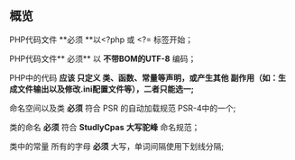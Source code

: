 ## 概览

PHP代码文件 **必须 **以&lt;?php 或 &lt;?= 标签开始；

PHP代码文件** 必须** 以 **不带BOM的UTF-8** 编码；

PHP中的代码 **应该 只定义 类、函数、常量等声明，或产生其他 副作用（如：生成文件输出以及修改.ini配置文件等），二者只能选一;**

命名空间以及类 **必须** 符合 PSR 的自动加载规范 PSR-4中的一个;

类的命名 **必须** 符合 **StudlyCpas** **大写驼峰** 命名规范；

类中的常量 所有的字母 **必须** 大写，单词间隔使用下划线分隔;



